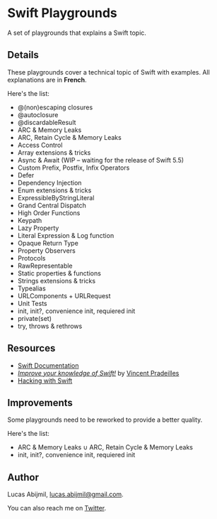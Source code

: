 # Swift Playgrounds
A set of playgrounds that explains a Swift topic.

## Details 
These playgrounds cover a technical topic of Swift with examples. All explanations are in **French**.

Here's the list: 
- @(non)escaping closures
- @autoclosure
- @discardableResult
- ARC & Memory Leaks
- ARC, Retain Cycle & Memory Leaks
- Access Control
- Array extensions & tricks
- Async & Await (WIP – waiting for the release of Swift 5.5)
- Custom Prefix, Postfix, Infix Operators
- Defer
- Dependency Injection
- Enum extensions & tricks
- ExpressibleByStringLiteral
- Grand Central Dispatch
- High Order Functions
- Keypath
- Lazy Property 
- Literal Expression & Log function
- Opaque Return Type
- Property Observers
- Protocols
- RawRepresentable
- Static properties & functions
- Strings extensions & tricks
- Typealias
- URLComponents + URLRequest
- Unit Tests
- init, init?, convenience init, requiered init
- private(set)
- try, throws & rethrows

## Resources
- [Swift Documentation](https://swift.org/documentation/)
- [*Improve your knowledge of Swift!*](https://www.youtube.com/playlist?list=PLdXMqVQnoFleH3GSuTUpr3Fjzp1JMy-je) by [Vincent Pradeilles](https://twitter.com/v_pradeilles)
- [Hacking with Swift](https://www.hackingwithswift.com/)


## Improvements
Some playgrounds need to be reworked to provide a better quality. 

Here's the list:
- ARC & Memory Leaks ∪ ARC, Retain Cycle & Memory Leaks
- init, init?, convenience init, requiered init

## Author
Lucas Abijmil, lucas.abijmil@gmail.com. 

You can also reach me on [Twitter](https://twitter.com/lucas_abijmil).
